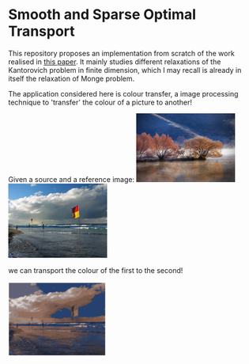 # Smooth and Sparse Optimal Transport

This repository proposes an implementation from scratch of the work realised in [this paper](https://arxiv.org/abs/1710.06276).
It mainly studies different relaxations of the Kantorovich problem in finite dimension, which I may recall is already in itself the 
relaxation of Monge problem. 

The application considered here is colour transfer, a image processing technique to 'transfer' the colour of a picture to another!

Given a source and a reference image:
<img src="img/arbre.jpg" alt="drawing" width="200"/> <img src="img/drapeau.jpg" alt="drawing" width="200"/> 

we can transport the colour of the first to the second!

<img src="img/cluster_n 10_m=50.PNG" alt="drawing" width="200"/> 
